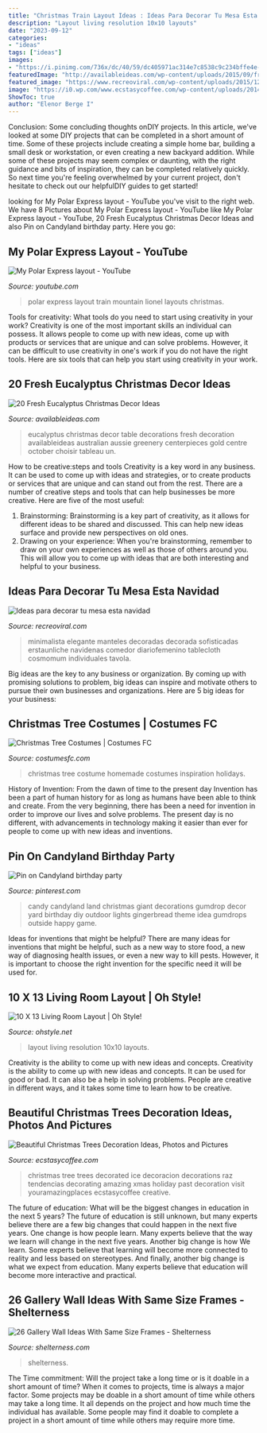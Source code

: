 ```yaml
---
title: "Christmas Train Layout Ideas : Ideas Para Decorar Tu Mesa Esta Navidad"
description: "Layout living resolution 10x10 layouts"
date: "2023-09-12"
categories:
- "ideas"
tags: ["ideas"]
images:
- "https://i.pinimg.com/736x/dc/40/59/dc405971ac314e7c8538c9c234bffe4e--candy-land-party-candyland.jpg"
featuredImage: "http://availableideas.com/wp-content/uploads/2015/09/fresh-and-original-eucalyptus-christmas-ideas-19.jpg"
featured_image: "https://www.recreoviral.com/wp-content/uploads/2015/12/Decoraciones-para-la-mesa-esta-navidad-5.jpg"
image: "https://i0.wp.com/www.ecstasycoffee.com/wp-content/uploads/2014/12/Ice-Decorated-Christmas-Trees.jpg?resize=750%2C1026"
ShowToc: true
author: "Elenor Berge I"
---
```



Conclusion: Some concluding thoughts onDIY projects.
In this article, we've looked at some DIY projects that can be completed in a short amount of time. Some of these projects include creating a simple home bar, building a small desk or workstation, or even creating a new backyard addition. While some of these projects may seem complex or daunting, with the right guidance and bits of inspiration, they can be completed relatively quickly. So next time you're feeling overwhelmed by your current project, don't hesitate to check out our helpfulDIY guides to get started!

	

		
looking for My Polar Express layout - YouTube you've visit to the right web. We have 8 Pictures about My Polar Express layout - YouTube like My Polar Express layout - YouTube, 20 Fresh Eucalyptus Christmas Decor Ideas and also Pin on Candyland birthday party. Here you go:
		
    
## My Polar Express Layout - YouTube

<img loading=lazy src="http://i.ytimg.com/vi/Mo5VYpBE0KE/hqdefault.jpg" onerror="this.onerror=null;this.src='https://tse1.mm.bing.net/th?id=OIP.nehuxT1lVhX6KuvfukSwgwHaFj&amp;pid=15.1';" alt="My Polar Express layout - YouTube">

_Source: youtube.com_

>polar express layout train mountain lionel layouts christmas. 

	

Tools for creativity: What tools do you need to start using creativity in your work?
Creativity is one of the most important skills an individual can possess. It allows people to come up with new ideas, come up with products or services that are unique and can solve problems. However, it can be difficult to use creativity in one's work if you do not have the right tools. Here are six tools that can help you start using creativity in your work.

    
## 20 Fresh Eucalyptus Christmas Decor Ideas

<img loading=lazy src="http://availableideas.com/wp-content/uploads/2015/09/fresh-and-original-eucalyptus-christmas-ideas-19.jpg" onerror="this.onerror=null;this.src='https://tse4.mm.bing.net/th?id=OIP.Hd_fNFxpzmaU2oOogrEw9wHaLH&amp;pid=15.1';" alt="20 Fresh Eucalyptus Christmas Decor Ideas">

_Source: availableideas.com_

>eucalyptus christmas decor table decorations fresh decoration availableideas australian aussie greenery centerpieces gold centre october choisir tableau un. 

	

How to be creative:steps and tools
Creativity is a key word in any business. It can be used to come up with ideas and strategies, or to create products or services that are unique and can stand out from the rest.
There are a number of creative steps and tools that can help businesses be more creative. Here are five of the most useful: 
1. Brainstorming: Brainstorming is a key part of creativity, as it allows for different ideas to be shared and discussed. This can help new ideas surface and provide new perspectives on old ones. 
2. Drawing on your experience: When you're brainstorming, remember to draw on your own experiences as well as those of others around you. This will allow you to come up with ideas that are both interesting and helpful to your business. 

    
## Ideas Para Decorar Tu Mesa Esta Navidad

<img loading=lazy src="https://www.recreoviral.com/wp-content/uploads/2015/12/Decoraciones-para-la-mesa-esta-navidad-5.jpg" onerror="this.onerror=null;this.src='https://tse2.mm.bing.net/th?id=OIP.AjjlL3FFlgWxxacCKR99_AHaKj&amp;pid=15.1';" alt="Ideas para decorar tu mesa esta navidad">

_Source: recreoviral.com_

>minimalista elegante manteles decoradas decorada sofisticadas erstaunliche navidenas comedor diariofemenino tablecloth cosmomum individuales tavola. 

	

Big ideas are the key to any business or organization. By coming up with promising solutions to problem, big ideas can inspire and motivate others to pursue their own businesses and organizations. Here are 5 big ideas for your business: 

    
## Christmas Tree Costumes | Costumes FC

<img loading=lazy src="http://www.costumesfc.com/wp-content/uploads/2014/11/Homemade-Christmas-Tree-Costume.jpg" onerror="this.onerror=null;this.src='https://tse1.mm.bing.net/th?id=OIP._0qMk_fw3YrK-Ub9UG4joAHaM9&amp;pid=15.1';" alt="Christmas Tree Costumes | Costumes FC">

_Source: costumesfc.com_

>christmas tree costume homemade costumes inspiration holidays. 

	

History of Invention: From the dawn of time to the present day
Invention has been a part of human history for as long as humans have been able to think and create. From the very beginning, there has been a need for invention in order to improve our lives and solve problems. The present day is no different, with advancements in technology making it easier than ever for people to come up with new ideas and inventions.

    
## Pin On Candyland Birthday Party

<img loading=lazy src="https://i.pinimg.com/736x/dc/40/59/dc405971ac314e7c8538c9c234bffe4e--candy-land-party-candyland.jpg" onerror="this.onerror=null;this.src='https://tse1.mm.bing.net/th?id=OIP.RArN0vnXd3adL_s-YIumUgAAAA&amp;pid=15.1';" alt="Pin on Candyland birthday party">

_Source: pinterest.com_

>candy candyland land christmas giant decorations gumdrop decor yard birthday diy outdoor lights gingerbread theme idea gumdrops outside happy game. 

	

Ideas for inventions that might be helpful?
There are many ideas for inventions that might be helpful, such as a new way to store food, a new way of diagnosing health issues, or even a new way to kill pests. However, it is important to choose the right invention for the specific need it will be used for.

    
## 10 X 13 Living Room Layout | Oh Style!

<img loading=lazy src="https://www.ohstyle.net/wp-content/uploads/2018/04/10-x-13-living-room-layout-home-design.jpg" onerror="this.onerror=null;this.src='https://tse4.mm.bing.net/th?id=OIP.wN7qf82IkocKiQzjBhbn_wHaJ3&amp;pid=15.1';" alt="10 X 13 Living Room Layout | Oh Style!">

_Source: ohstyle.net_

>layout living resolution 10x10 layouts. 

	

Creativity is the ability to come up with new ideas and concepts.
Creativity is the ability to come up with new ideas and concepts. It can be used for good or bad. It can also be a help in solving problems. People are creative in different ways, and it takes some time to learn how to be creative.

    
## Beautiful Christmas Trees Decoration Ideas, Photos And Pictures

<img loading=lazy src="https://i0.wp.com/www.ecstasycoffee.com/wp-content/uploads/2014/12/Ice-Decorated-Christmas-Trees.jpg?resize=750%2C1026" onerror="this.onerror=null;this.src='https://tse3.mm.bing.net/th?id=OIP.ZNQotuMn1zw-4foJJ96FMgHaKI&amp;pid=15.1';" alt="Beautiful Christmas Trees Decoration Ideas, Photos and Pictures">

_Source: ecstasycoffee.com_

>christmas tree trees decorated ice decoracion decorations raz tendencias decorating amazing xmas holiday past decoration visit youramazingplaces ecstasycoffee creative. 

	

The future of education: What will be the biggest changes in education in the next 5 years?
The future of education is still unknown, but many experts believe there are a few big changes that could happen in the next five years. 
One change is how people learn. Many experts believe that the way we learn will change in the next five years. 
Another big change is how We learn. Some experts believe that learning will become more connected to reality and less based on stereotypes. 
And finally, another big change is what we expect from education. Many experts believe that education will become more interactive and practical.

    
## 26 Gallery Wall Ideas With Same Size Frames - Shelterness

<img loading=lazy src="https://i.shelterness.com/2016/05/16-same-size-and-matching-frames.jpg" onerror="this.onerror=null;this.src='https://tse2.mm.bing.net/th?id=OIP.vqCAP_qiI6j2ltsENaaSWAHaKG&amp;pid=15.1';" alt="26 Gallery Wall Ideas With Same Size Frames - Shelterness">

_Source: shelterness.com_

>shelterness. 

	

The Time commitment: Will the project take a long time or is it doable in a short amount of time?
When it comes to projects, time is always a major factor. Some projects may be doable in a short amount of time while others may take a long time. It all depends on the project and how much time the individual has available. Some people may find it doable to complete a project in a short amount of time while others may require more time.

